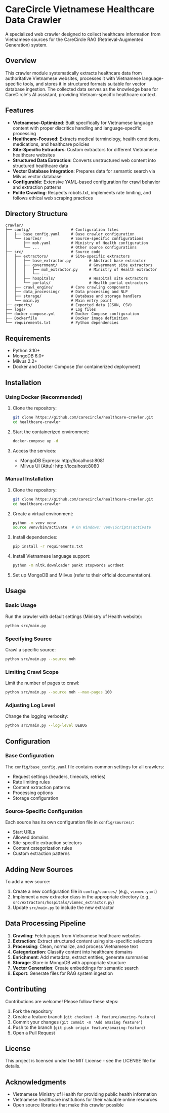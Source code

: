 # CareCircle Vietnamese Healthcare Data Crawler

A specialized web crawler designed to collect healthcare information from Vietnamese sources for the CareCircle RAG (Retrieval-Augmented Generation) system.

## Overview

This crawler module systematically extracts healthcare data from authoritative Vietnamese websites, processes it with Vietnamese language-specific tools, and stores it in structured formats suitable for vector database ingestion. The collected data serves as the knowledge base for CareCircle's AI assistant, providing Vietnam-specific healthcare context.

## Features

- **Vietnamese-Optimized**: Built specifically for Vietnamese language content with proper diacritics handling and language-specific processing
- **Healthcare-Focused**: Extracts medical terminology, health conditions, medications, and healthcare policies
- **Site-Specific Extractors**: Custom extractors for different Vietnamese healthcare websites
- **Structured Data Extraction**: Converts unstructured web content into structured healthcare data
- **Vector Database Integration**: Prepares data for semantic search via Milvus vector database
- **Configurable**: Extensive YAML-based configuration for crawl behavior and extraction patterns
- **Polite Crawling**: Respects robots.txt, implements rate limiting, and follows ethical web scraping practices

## Directory Structure

```
crawler/
├── config/                  # Configuration files
│   ├── base_config.yaml     # Base crawler configuration
│   └── sources/             # Source-specific configurations
│       ├── moh.yaml         # Ministry of Health configuration
│       └── ...              # Other source configurations
├── src/                     # Source code
│   ├── extractors/          # Site-specific extractors
│   │   ├── base_extractor.py        # Abstract base extractor
│   │   ├── government/              # Government site extractors
│   │   │   ├── moh_extractor.py     # Ministry of Health extractor
│   │   │   └── ...
│   │   ├── hospitals/               # Hospital site extractors
│   │   └── portals/                 # Health portal extractors
│   ├── crawl_engine/        # Core crawling components
│   ├── data_processing/     # Data processing and NLP
│   ├── storage/             # Database and storage handlers
│   └── main.py              # Main entry point
├── exports/                 # Exported data (JSON, CSV)
├── logs/                    # Log files
├── docker-compose.yml       # Docker Compose configuration
├── Dockerfile               # Docker image definition
└── requirements.txt         # Python dependencies
```

## Requirements

- Python 3.10+
- MongoDB 6.0+
- Milvus 2.2+
- Docker and Docker Compose (for containerized deployment)

## Installation

### Using Docker (Recommended)

1. Clone the repository:

   ```bash
   git clone https://github.com/carecircle/healthcare-crawler.git
   cd healthcare-crawler
   ```

2. Start the containerized environment:

   ```bash
   docker-compose up -d
   ```

3. Access the services:
   - MongoDB Express: http://localhost:8081
   - Milvus UI (Attu): http://localhost:8080

### Manual Installation

1. Clone the repository:

   ```bash
   git clone https://github.com/carecircle/healthcare-crawler.git
   cd healthcare-crawler
   ```

2. Create a virtual environment:

   ```bash
   python -m venv venv
   source venv/bin/activate  # On Windows: venv\Scripts\activate
   ```

3. Install dependencies:

   ```bash
   pip install -r requirements.txt
   ```

4. Install Vietnamese language support:

   ```bash
   python -m nltk.downloader punkt stopwords wordnet
   ```

5. Set up MongoDB and Milvus (refer to their official documentation).

## Usage

### Basic Usage

Run the crawler with default settings (Ministry of Health website):

```bash
python src/main.py
```

### Specifying Source

Crawl a specific source:

```bash
python src/main.py --source moh
```

### Limiting Crawl Scope

Limit the number of pages to crawl:

```bash
python src/main.py --source moh --max-pages 100
```

### Adjusting Log Level

Change the logging verbosity:

```bash
python src/main.py --log-level DEBUG
```

## Configuration

### Base Configuration

The `config/base_config.yaml` file contains common settings for all crawlers:

- Request settings (headers, timeouts, retries)
- Rate limiting rules
- Content extraction patterns
- Processing options
- Storage configuration

### Source-Specific Configuration

Each source has its own configuration file in `config/sources/`:

- Start URLs
- Allowed domains
- Site-specific extraction selectors
- Content categorization rules
- Custom extraction patterns

## Adding New Sources

To add a new source:

1. Create a new configuration file in `config/sources/` (e.g., `vinmec.yaml`)
2. Implement a new extractor class in the appropriate directory (e.g., `src/extractors/hospitals/vinmec_extractor.py`)
3. Update `src/main.py` to include the new extractor

## Data Processing Pipeline

1. **Crawling**: Fetch pages from Vietnamese healthcare websites
2. **Extraction**: Extract structured content using site-specific selectors
3. **Processing**: Clean, normalize, and process Vietnamese text
4. **Categorization**: Classify content into healthcare domains
5. **Enrichment**: Add metadata, extract entities, generate summaries
6. **Storage**: Store in MongoDB with appropriate structure
7. **Vector Generation**: Create embeddings for semantic search
8. **Export**: Generate files for RAG system ingestion

## Contributing

Contributions are welcome! Please follow these steps:

1. Fork the repository
2. Create a feature branch (`git checkout -b feature/amazing-feature`)
3. Commit your changes (`git commit -m 'Add amazing feature'`)
4. Push to the branch (`git push origin feature/amazing-feature`)
5. Open a Pull Request

## License

This project is licensed under the MIT License - see the LICENSE file for details.

## Acknowledgments

- Vietnamese Ministry of Health for providing public health information
- Vietnamese healthcare institutions for their valuable online resources
- Open source libraries that make this crawler possible
